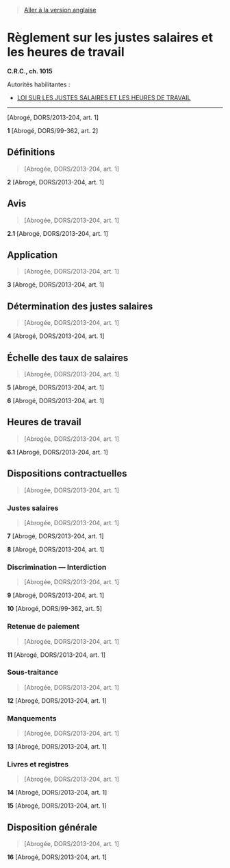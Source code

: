 > [Aller à la version anglaise](/en/Regulations/Consolidated%20Regulations%20of%20Canada/1001-1100/C.R.C.,%20c.%201015.md)

# Règlement sur les justes salaires et les heures de travail

**C.R.C., ch. 1015**

Autorités habilitantes : 
- [LOI SUR LES JUSTES SALAIRES ET LES HEURES DE TRAVAIL](/fr/Lois/Lois%20révisées%20du%20Canada/L/L-4.md)

----------


[Abrogé, DORS/2013-204, art. 1]


**1** [Abrogé, DORS/99-362, art. 2]




## Définitions
> [Abrogée, DORS/2013-204, art. 1]



**2** [Abrogé, DORS/2013-204, art. 1]




## Avis
> [Abrogée, DORS/2013-204, art. 1]



**2.1** [Abrogé, DORS/2013-204, art. 1]




## Application
> [Abrogée, DORS/2013-204, art. 1]



**3** [Abrogé, DORS/2013-204, art. 1]




## Détermination des justes salaires
> [Abrogée, DORS/2013-204, art. 1]



**4** [Abrogé, DORS/2013-204, art. 1]




## Échelle des taux de salaires
> [Abrogée, DORS/2013-204, art. 1]



**5** [Abrogé, DORS/2013-204, art. 1]



**6** [Abrogé, DORS/2013-204, art. 1]




## Heures de travail
> [Abrogée, DORS/2013-204, art. 1]



**6.1** [Abrogé, DORS/2013-204, art. 1]




## Dispositions contractuelles
> [Abrogée, DORS/2013-204, art. 1]




### Justes salaires
> [Abrogée, DORS/2013-204, art. 1]



**7** [Abrogé, DORS/2013-204, art. 1]



**8** [Abrogé, DORS/2013-204, art. 1]




### Discrimination — Interdiction
> [Abrogée, DORS/2013-204, art. 1]



**9** [Abrogé, DORS/2013-204, art. 1]



**10** [Abrogé, DORS/99-362, art. 5]




### Retenue de paiement
> [Abrogée, DORS/2013-204, art. 1]



**11** [Abrogé, DORS/2013-204, art. 1]




### Sous-traitance
> [Abrogée, DORS/2013-204, art. 1]



**12** [Abrogé, DORS/2013-204, art. 1]




### Manquements
> [Abrogée, DORS/2013-204, art. 1]



**13** [Abrogé, DORS/2013-204, art. 1]




### Livres et registres
> [Abrogée, DORS/2013-204, art. 1]



**14** [Abrogé, DORS/2013-204, art. 1]



**15** [Abrogé, DORS/2013-204, art. 1]




## Disposition générale
> [Abrogée, DORS/2013-204, art. 1]



**16** [Abrogé, DORS/2013-204, art. 1]


